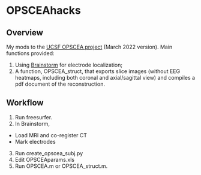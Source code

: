 # OPSCEAhacks

## Overview
My mods to the [UCSF OPSCEA project](https://github.com/Kleen-Lab/OPSCEA) (March 2022 version).  Main functions provided:
1. Using [Brainstorm](https://neuroimage.usc.edu/brainstorm/Introduction) for electrode localization;
2. A function, OPSCEA_struct, that exports slice images (without EEG heatmaps, including both coronal and axial/sagittal view) and compiles a pdf document of the reconstruction.

## Workflow
1. Run freesurfer.
2. In Brainstorm,
 * Load MRI and co-register CT
 * Mark electrodes
3. Run create_opscea_subj.py
4. Edit OPSCEAparams.xls
5. Run OPSCEA.m or OPSCEA_struct.m.